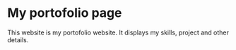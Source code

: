 # My portofolio page

This website is my portofolio website. It displays my skills, project and other details.
